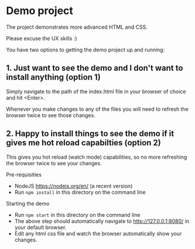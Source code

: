 # Demo project

The project demonstrates more advanced HTML and CSS. 

Please excuse the UX skills :)

You have two options to getting the demo project up and running: 

## 1. Just want to see the demo and I don't want to install anything (option 1)

Simply navigate to the path of the index.html file in your browser of choice and hit \<Enter\>. 

Whenever you make changes to any of the files you will need to refresh the browser twice to see those changes.

## 2. Happy to install things to see the demo if it gives me hot reload capabilties (option 2)

This gives you hot reload (watch mode) capabilities, so no more refreshing the browser twice to see your changes. 

Pre-requisities 
- NodeJS https://nodejs.org/en/ (a recent version)
- Run `npm install` in this directory on the command line

Starting the demo
- Run `npm start` in this directory on the command line
- The above step should automatically navigate to http://127.0.0.1:8080/ in your default browser.
- Edit any html css file and watch the browser automatically show your changes.  












